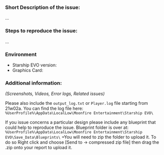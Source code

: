 
### Short Description of the issue:

...

### Steps to reproduce the issue:

...

### Environment
- Starship EVO version: 
- Graphics Card: 

### Additional information:

_(Screenshots, Videos, Error logs, Related issues)_

Please also include the `output_log.txt` or `Player.log` file starting from 21w02a. You can find the log file here: `%UserProfile%\AppData\LocalLow\Moonfire Entertainment\Starship EVO\`

If you issue concerns a particular design please include any blueprint that could help to reproduce the issue.
Blueprint folder is over at:
`%UserProfile%\AppData\LocalLow\Moonfire Entertainment\Starship EVO\Save_Data\Blueprints\`
 =You will need to zip the folder to upload it. 
 To do so Right click and choose [Send to -> compressed zip file] then drag the .zip onto your report to upload it.

